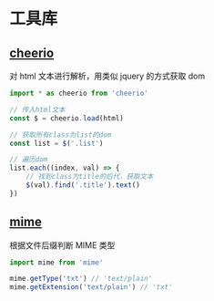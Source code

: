 # 工具库

## [cheerio](https://github.com/cheeriojs/cheerio)

对 html 文本进行解析，用类似 jquery 的方式获取 dom

```js
import * as cheerio from 'cheerio'

// 传入html文本
const $ = cheerio.load(html)

// 获取所有class为list的dom
const list = $('.list')

// 遍历dom
list.each((index, val) => {
    // 找到class为title的后代，获取文本
    $(val).find('.title').text()
})
```

## [mime](https://github.com/broofa/mime)

根据文件后缀判断 MIME 类型

```js
import mime from 'mime'

mime.getType('txt') // 'text/plain'
mime.getExtension('text/plain') // 'txt'
```
